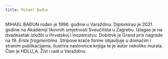 ```yaml
---
title: Mihael Bađun
---
```

MIHAEL BAĐUN rođen je 1996. godine u Varaždinu. Diplomirao je 2021. godine na Akademiji likovnih umjetnosti Sveučilišta u Zagrebu. Izlagao je na dvadesetak izložbi u Hrvatskoj i inozemstvu. Dobitnik je Grand prix nagrade na 19. *Erste fragmentima*. Stripove kraće forme objavljuje u domaćim i stranim publikacijama, ilustrira naslovnice knjiga te je autor nekoliko murala. Član je HDLU_A. Živi i radi u Varaždinu.
